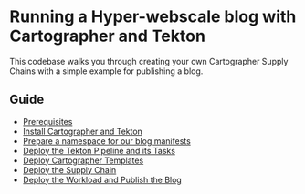 # Running a Hyper-webscale blog with Cartographer and Tekton

This codebase walks you through creating your own Cartographer Supply Chains
with a simple example for publishing a blog.

## Guide

- [Prerequisites](./guide/0-prerequisites.md)
- [Install Cartographer and
  Tekton](./guide/1-install-tekton-and-cartographer.md)
- [Prepare a namespace for our blog manifests](./guide/2-namespace.md)
- [Deploy the Tekton Pipeline and its Tasks](./guide/3-tekton.md)
- [Deploy Cartographer Templates](./guide/4-carto-templates.md)
- [Deploy the Supply Chain](./guide/5-carto-csc.md)
- [Deploy the Workload and Publish the Blog](./guide/6-workload.md)
